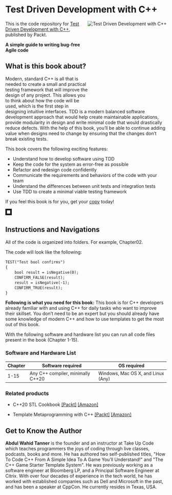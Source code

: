 # Test Driven Development with C++

<a href="https://www.amazon.com/Test-Driven-Development-Writing-Bug-free/dp/1803242000/ref=tmm_pap_swatch_0?_encoding=UTF8&qid=&sr=&utm_source=github&utm_medium=repository&utm_campaign=9781804613900"><img src="https://m.media-amazon.com/images/I/41RyuU0nPbL._SX404_BO1,204,203,200_.jpg" alt="Test Driven Development with C++" height="256px" align="right"></a>

This is the code repository for [Test Driven Development with C++](https://www.amazon.com/Test-Driven-Development-Writing-Bug-free/dp/1803242000/ref=tmm_pap_swatch_0?_encoding=UTF8&qid=&sr=&utm_source=github&utm_medium=repository&utm_campaign=9781804613900), published by Packt.

**A simple guide to writing bug-free Agile code**

## What is this book about?
Modern, standard C++ is all that is needed to create a small and practical testing framework that will improve the design of any project. This allows you to think about how the code will be used, which is the first step in designing intuitive interfaces. TDD is a modern balanced software development approach that would help create maintainable applications, provide modularity in design and write minimal code that would drastically reduce defects. With the help of this book, you’ll be able to continue adding value when designs need to change by ensuring that the changes don’t break existing tests.

This book covers the following exciting features:
* Understand how to develop software using TDD
* Keep the code for the system as error-free as possible
* Refactor and redesign code confidently
* Communicate the requirements and behaviors of the code with your team
* Understand the differences between unit tests and integration tests
* Use TDD to create a minimal viable testing framework

If you feel this book is for you, get your [copy](https://www.amazon.com/dp/1803242000) today!

<a href="https://www.packtpub.com/?utm_source=github&utm_medium=banner&utm_campaign=GitHubBanner"><img src="https://raw.githubusercontent.com/PacktPublishing/GitHub/master/GitHub.png" 
alt="https://www.packtpub.com/" border="5" /></a>

## Instructions and Navigations
All of the code is organized into folders. For example, Chapter02.

The code will look like the following:
```
TEST("Test bool confirms")
{
    bool result = isNegative(0);
    CONFIRM_FALSE(result);
    result = isNegative(-1);
    CONFIRM_TRUE(result);
}
```

**Following is what you need for this book:**
This book is for C++ developers already familiar with and using C++ for daily tasks who want to improve their skillset. You don’t need to be an expert but you should already have some knowledge of modern C++ and how to use templates to get the most out of this book.

With the following software and hardware list you can run all code files present in the book (Chapter 1-15).
### Software and Hardware List
| Chapter | Software required | OS required |
| -------- | ------------------------------------ | ----------------------------------- |
| 1-15 | Any C++ compiler, minimally C++20 | Windows, Mac OS X, and Linux (Any) |


### Related products
* C++20 STL Cookbook [[Packt]](https://www.packtpub.com/product/c20-stl-cookbook/9781803248714?utm_source=github&utm_medium=repository&utm_campaign=9781803248714) [[Amazon]](https://www.amazon.com/dp/1803248718)

* Template Metaprogramming with C++ [[Packt]](https://www.packtpub.com/product/template-metaprogramming-with-c/9781803243450?utm_source=github&utm_medium=repository&utm_campaign=9781803243450) [[Amazon]](https://www.amazon.com/dp/1803243457)


## Get to Know the Author
**Abdul Wahid Tanner**
is the founder and an instructor at Take Up Code which teaches programmers the joys of coding through live classes, podcasts, books and more. He has authored two self-published titles, "How To Code C++ From A Simple Idea To A Game You’ll Understand!" and "The C++ Game Starter Template System". He was previously working as a software engineer at Bloomberg LP, and a Principal Software Engineer at Citrix. With over four decades of experience in the tech world, he has worked with established companies such as Dell and Microsoft in the past, and has been a speaker at CppCon. He currently resides in Texas, USA.

